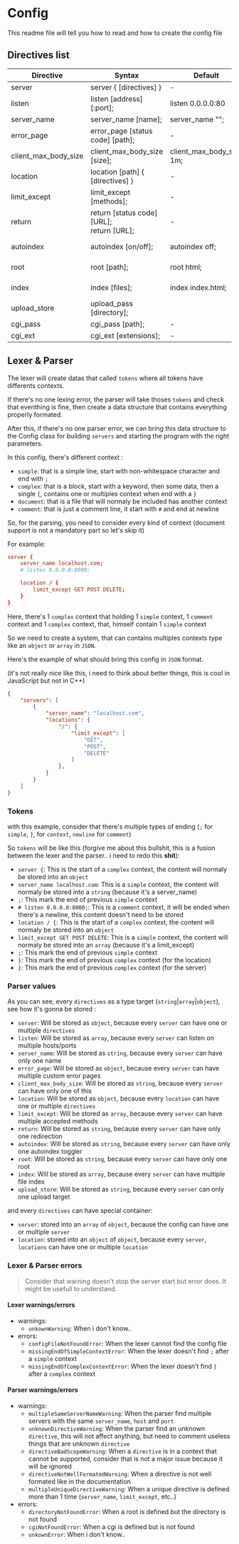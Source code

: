 # Config

This readme file will tell you how to read and how to create the config file

## Directives list


| Directive             | Syntax                                                                               | Default                  | Context          |
|-----------------------|--------------------------------------------------------------------------------------|--------------------------|------------------|
| server                | server { [directives] }                                                              | -                        | -                |
| listen                | listen [address][:port];                                                             | listen 0.0.0.0:80        | server           |
| server_name           | server_name [name];                                                                  | server_name "";          | server           |
| error_page            | error_page [status code] [path];                                                     | -                        | server, location |
| client_max_body_size  | client_max_body_size [size];                                                         | client_max_body_size 1m; | server, location |
| location              | location [path] { [directives] }                                                     | -                        | server, location |
| limit_except          | limit_except [methods];                                                              | -                        | location         |
| return                | return [status code] [URL]; <br /> return [URL];                                     | -                        | server, location |
| autoindex             | autoindex [on/off];                                                                  | autoindex off;           | server, location |
| root                  | root [path];                                                                         | root html;               | server, location |
| index                 | index [files];                                                                       | index index.html;        | server, location |
| upload_store          | upload_pass [directory];                                                             |                          | server, location |
| cgi_pass              | cgi_pass [path];                                                                     | -                        | location         |
| cgi_ext               | cgi_ext [extensions];                                                                | -                        | location         |

## Lexer & Parser

The lexer will create datas that called `tokens` where all tokens have differents contexts.

If there's no one lexing error, the parser will take thoses `tokens` and check that everithing is fine, then create a data structure that contains everything properly formated.

After this, if there's no one parser error, we can bring this data structure to the Config class for building `servers` and starting the program with the right parameters.


In this config, there's different context :
- `simple`: that is a simple line, start with non-whitespace character and end with `;`
- `complex`: that is a block, start with a keyword, then some data, then a single `{`, contains one or multiples context when end with a `}`
- `document`: that is a file that will normaly be included has another context
- `comment`: that is just a comment line, it start with `#` and end at newline

So, for the parsing, you need to consider every kind of context (document support is not a mandatory part so let's skip it)

For example:
```conf
server {
	server_name localhost.com;
	# listen 0.0.0.0:8000;

	location / {
		limit_except GET POST DELETE;
	}
}
```

Here, there's 1 `complex` context that holding 1 `simple` context, 1 `comment` context and 1 `complex` context, that, himself contain 1 `simple` context

So we need to create a system, that can contains multiples contexts type like an `object` or `array` in `JSON`.

Here's the example of what should bring this config in `JSON` format.

(it's not really nice like this, i need to think about better things, this is cool in JavaScript but not in C++)
```json
{
	"servers": [
		{
			"server_name": "localhost.com",
			"locations": {
				"/": {
					"limit_except": [
						"GET",
						"POST",
						"DELETE"
					]
				},
			}
		}
	]
}
```

### Tokens

with this example, consider that there's multiple types of ending (`;` for `simple`, `}`, for `context`, `newline` for `comment`)

So `tokens` will be like this (forgive me about this bullshit, this is a fusion between the lexer and the parser.. i need to redo this **shit**):
- `server {`: This is the start of a `complex` context, the content will normaly be stored into an `object`
- `server_name localhost.com`: This is a `simple` context, the content will normaly be stored into a `string` (because it's a server_name)
- `;`: This mark the end of previous `simple` context
- `# listen 0.0.0.0:8000;`: This is a `comment` context, it will be ended when there's a newline, this content doesn't need to be stored
- `location / {`: This is the start of a `complex` context, the content will normaly be stored into an `object`
- `limit_except GET POST DELETE`: This is a `simple` context, the content will normaly be stored into an `array` (because it's a limit_except)
- `;`: This mark the end of previous `simple` context
- `}`: This mark the end of previous `complex` context (for the location)
- `}`: This mark the end of previous `complex` context (for the server)

### Parser values

As you can see, every `directives` as a type target (`string`|`array`|`object`), see how it's gonna be stored :
- `server`: Will be stored as `object`, because every `server` can have one or multiple `directives`
- `listen`: Will be stored as `array`, because every `server` can listen on multiple hosts/ports
- `server_name`: Will be stored as `string`, because every `server` can have only one name
- `error_page`: Will be stored as `object`, because every `server` can have multiple custom error pages
- `client_max_body_size`: Will be stored as `string`, because every `server` can have only one of this
- `location`: Will be stored as `object`, because every `location` can have one or multiple `directives`
- `limit_except`: Will be stored as `array`, because every `server` can have multiple accepted methods
- `return`: Will be stored as `string`, because every `server` can have only one redirection
- `autoindex`: Will be stored as `string`, because every `server` can have only one autoindex toggler
- `root`: Will be stored as `string`, because every `server` can have only one root
- `index`: Will be stored as `array`, because every `server` can have multiple file index
- `upload_store`: Will be stored as `string`, because every `server` can only one upload target

and every `directives` can have special container:
- `server`: stored into an `array` of `object`, because the config can have one or multiple `server`
- `location`: stored into an `object` of `object`, because every `server`, `locations` can have one or multiple `location`


### Lexer & Parser errors

> Consider that warning doesn't stop the server start but error does.
It might be usefull to understand.

#### Lexer warnings/errors

- warnings:
  - `unkownWarning`: When i don't know..
- errors:
  - `configFileNotFoundError`: When the lexer cannot find the config file
  - `missingEndOfSimpleContextError`: When the lexer doesn't find `;` after a `simple` context
  - `missingEndOfComplexContextError`: When the lexer doesn't find `}` after a `complex` context

#### Parser warnings/errors

- warnings:
  - `multipleSameServerNameWarning`: When the parser find multiple servers with the same `server_name`, `host` and `port`
  - `unknownDirectiveWarning`: When the parser find an unknown `directive`, this will not affect anything, but need to comment useless things that are unknown `directive`
  - `directiveBadScopeWarning`: When a `directive` is in a context that cannot be supported, consider that is not a major issue because it will be ignored
  - `directiveNotWellFormatedWarning`: When a directive is not well formated like in the documentation
  - `multipleUniqueDirectiveWarning`: When a unique directive is defined more than 1 time (`server_name`, `limit_except`, etc..)
- errors:
  - `directoryNotFoundError`: When a root is defined but the directory is not found
  - `cgiNotFoundError`: When a cgi is defined but is not found
  - `unkownError`: When i don't know..